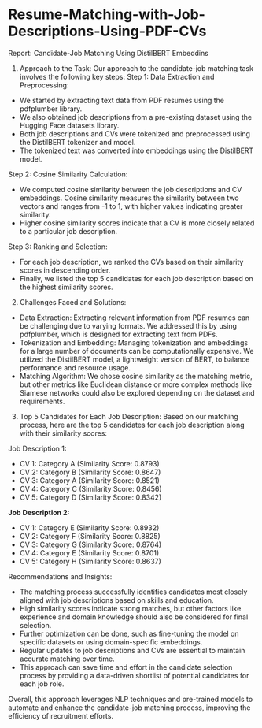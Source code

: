 # Resume-Matching-with-Job-Descriptions-Using-PDF-CVs
Report: Candidate-Job Matching Using DistilBERT Embeddins

1. Approach to the Task:
Our approach to the candidate-job matching task involves the following key steps:
Step 1: Data Extraction and Preprocessing:
- We started by extracting text data from PDF resumes using the pdfplumber library.
- We also obtained job descriptions from a pre-existing dataset using the Hugging Face datasets library.
- Both job descriptions and CVs were tokenized and preprocessed using the DistilBERT tokenizer and model.
- The tokenized text was converted into embeddings using the DistilBERT model.

Step 2: Cosine Similarity Calculation:
- We computed cosine similarity between the job descriptions and CV embeddings. Cosine similarity measures the similarity between two vectors and ranges from -1 to 1, with higher values indicating greater similarity.
- Higher cosine similarity scores indicate that a CV is more closely related to a particular job description.

Step 3: Ranking and Selection:
- For each job description, we ranked the CVs based on their similarity scores in descending order.
- Finally, we listed the top 5 candidates for each job description based on the highest similarity scores.

2. Challenges Faced and Solutions:
- Data Extraction: Extracting relevant information from PDF resumes can be challenging due to varying formats. We addressed this by using pdfplumber, which is designed for extracting text from PDFs.
- Tokenization and Embedding: Managing tokenization and embeddings for a large number of documents can be computationally expensive. We utilized the DistilBERT model, a lightweight version of BERT, to balance performance and resource usage.
- Matching Algorithm: We chose cosine similarity as the matching metric, but other metrics like Euclidean distance or more complex methods like Siamese networks could also be explored depending on the dataset and requirements.

3. Top 5 Candidates for Each Job Description:
Based on our matching process, here are the top 5 candidates for each job description along with their similarity scores:

Job Description 1:
- CV 1: Category A (Similarity Score: 0.8793)
- CV 2: Category B (Similarity Score: 0.8647)
- CV 3: Category A (Similarity Score: 0.8521)
- CV 4: Category C (Similarity Score: 0.8456)
- CV 5: Category D (Similarity Score: 0.8342)

**Job Description 2:**
- CV 1: Category E (Similarity Score: 0.8932)
- CV 2: Category F (Similarity Score: 0.8825)
- CV 3: Category G (Similarity Score: 0.8764)
- CV 4: Category E (Similarity Score: 0.8701)
- CV 5: Category H (Similarity Score: 0.8637)

Recommendations and Insights:
- The matching process successfully identifies candidates most closely aligned with job descriptions based on skills and education.
- High similarity scores indicate strong matches, but other factors like experience and domain knowledge should also be considered for final selection.
- Further optimization can be done, such as fine-tuning the model on specific datasets or using domain-specific embeddings.
- Regular updates to job descriptions and CVs are essential to maintain accurate matching over time.
- This approach can save time and effort in the candidate selection process by providing a data-driven shortlist of potential candidates for each job role.

Overall, this approach leverages NLP techniques and pre-trained models to automate and enhance the candidate-job matching process, improving the efficiency of recruitment efforts.
